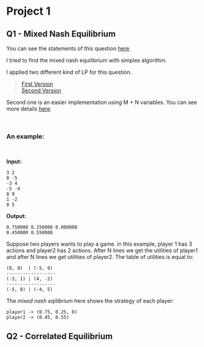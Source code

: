# Project 1


## Q1 - Mixed Nash Equilibrium 

You can see the statements of this question [here](Amirreza81/Algorithmic-Game-Theory/Projects/Project1/Nash_Equilibrium.pdf).

I tried to find the mixed nash equilibrium with simplex algorithm. <br _>

I applied two different kind of LP for this question. 
> [First Version](Amirreza81/Algorithmic-Game-Theory/Projects/Project1/Nash_Equilibrium_v1.py) <br _>
> [Second Version](Amirreza81/Algorithmic-Game-Theory/Projects/Project1/Nash_Equilibrium_v2.py)

Second one is an easier implementation using M + N variables. You can see more details [here](Amirreza81/Algorithmic-Game-Theory/Projects/Project1/LP.png).

<br _>

### An example:
<br _>

**Input:**

```
3 2
8 -5
-3 4
-5 -4
8 9
1 -2
8 5
```

**Output:**

```
0.750000 0.250000 0.000000 
0.450000 0.550000
```

Suppose two players wants to play a game. in this example, player 1 has 3 actions and player2 has 2 actions. After N lines we get 
the utilities of player1 and after N lines we get utilities of player2. The table of utilities is equal to:

```
(8, 8)  | (-5, 9)
------------------
(-3, 1) | (4, -2)
------------------
(-5, 8) | (-4, 5)
```

The *mixed nash eqilibrium* here shows the strategy of each player:

```
player1 -> (0.75, 0.25, 0)
player2 -> (0.45, 0.55)
```


## Q2 - Correlated Equilibrium

